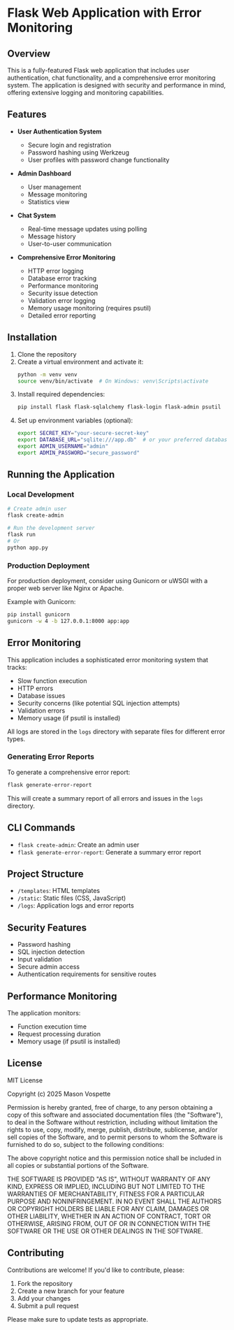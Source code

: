# Flask Web Application with Error Monitoring

## Overview

This is a fully-featured Flask web application that includes user authentication, chat functionality, and a comprehensive error monitoring system. The application is designed with security and performance in mind, offering extensive logging and monitoring capabilities.

## Features

- **User Authentication System**
  - Secure login and registration
  - Password hashing using Werkzeug
  - User profiles with password change functionality
  
- **Admin Dashboard**
  - User management
  - Message monitoring
  - Statistics view
  
- **Chat System**
  - Real-time message updates using polling
  - Message history
  - User-to-user communication

- **Comprehensive Error Monitoring**
  - HTTP error logging
  - Database error tracking
  - Performance monitoring
  - Security issue detection
  - Validation error logging
  - Memory usage monitoring (requires psutil)
  - Detailed error reporting

## Installation

1. Clone the repository
2. Create a virtual environment and activate it:
   ```bash
   python -m venv venv
   source venv/bin/activate  # On Windows: venv\Scripts\activate
   ```
3. Install required dependencies:
   ```bash
   pip install flask flask-sqlalchemy flask-login flask-admin psutil
   ```
4. Set up environment variables (optional):
   ```bash
   export SECRET_KEY="your-secure-secret-key"
   export DATABASE_URL="sqlite:///app.db"  # or your preferred database URL
   export ADMIN_USERNAME="admin"
   export ADMIN_PASSWORD="secure_password"
   ```

## Running the Application

### Local Development

```bash
# Create admin user
flask create-admin

# Run the development server
flask run
# Or
python app.py
```

### Production Deployment

For production deployment, consider using Gunicorn or uWSGI with a proper web server like Nginx or Apache.

Example with Gunicorn:
```bash
pip install gunicorn
gunicorn -w 4 -b 127.0.0.1:8000 app:app
```

## Error Monitoring

This application includes a sophisticated error monitoring system that tracks:

- Slow function execution
- HTTP errors
- Database issues
- Security concerns (like potential SQL injection attempts)
- Validation errors
- Memory usage (if psutil is installed)

All logs are stored in the `logs` directory with separate files for different error types.

### Generating Error Reports

To generate a comprehensive error report:

```bash
flask generate-error-report
```

This will create a summary report of all errors and issues in the `logs` directory.

## CLI Commands

- `flask create-admin`: Create an admin user
- `flask generate-error-report`: Generate a summary error report

## Project Structure

- `/templates`: HTML templates
- `/static`: Static files (CSS, JavaScript)
- `/logs`: Application logs and error reports

## Security Features

- Password hashing
- SQL injection detection
- Input validation
- Secure admin access
- Authentication requirements for sensitive routes

## Performance Monitoring

The application monitors:
- Function execution time
- Request processing duration
- Memory usage (if psutil is installed)

## License

MIT License

Copyright (c) 2025 Mason Vospette

Permission is hereby granted, free of charge, to any person obtaining a copy
of this software and associated documentation files (the "Software"), to deal
in the Software without restriction, including without limitation the rights
to use, copy, modify, merge, publish, distribute, sublicense, and/or sell
copies of the Software, and to permit persons to whom the Software is
furnished to do so, subject to the following conditions:

The above copyright notice and this permission notice shall be included in all
copies or substantial portions of the Software.

THE SOFTWARE IS PROVIDED "AS IS", WITHOUT WARRANTY OF ANY KIND, EXPRESS OR
IMPLIED, INCLUDING BUT NOT LIMITED TO THE WARRANTIES OF MERCHANTABILITY,
FITNESS FOR A PARTICULAR PURPOSE AND NONINFRINGEMENT. IN NO EVENT SHALL THE
AUTHORS OR COPYRIGHT HOLDERS BE LIABLE FOR ANY CLAIM, DAMAGES OR OTHER
LIABILITY, WHETHER IN AN ACTION OF CONTRACT, TORT OR OTHERWISE, ARISING FROM,
OUT OF OR IN CONNECTION WITH THE SOFTWARE OR THE USE OR OTHER DEALINGS IN THE
SOFTWARE.

## Contributing

Contributions are welcome! If you'd like to contribute, please:

1. Fork the repository
2. Create a new branch for your feature
3. Add your changes
4. Submit a pull request

Please make sure to update tests as appropriate.
